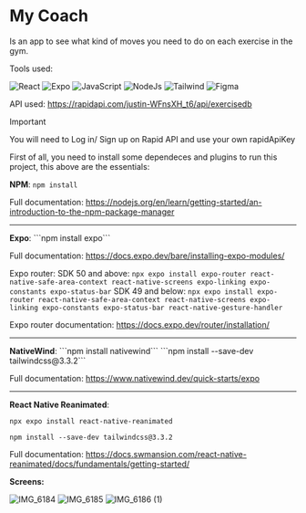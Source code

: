 # My Coach
Is an app to see what kind of moves you need to do on each exercise in the gym.

Tools used:

![React](https://github.com/user-attachments/assets/f27811f1-7242-4d01-ae02-8a2cfb9d7ae0)
![Expo](https://github.com/user-attachments/assets/1574667c-e36e-4d6b-b3d7-14a2ff3b6f6c)
![JavaScript](https://github.com/user-attachments/assets/cac6ae39-658f-44c6-9c7f-2401fba62f34)
![NodeJs](https://github.com/user-attachments/assets/020fea7f-5f2b-42ea-96e1-3b5f9e98cdbf)
![Tailwind](https://github.com/user-attachments/assets/712b8494-f621-4a66-a299-daedceff6826)
![Figma](https://github.com/user-attachments/assets/8f835179-76a8-4aac-86cc-b985dac99116)

API used:
https://rapidapi.com/justin-WFnsXH_t6/api/exercisedb

> [!IMPORTANT]  
> You will need to Log in/ Sign up on Rapid API and use your own rapidApiKey

First of all, you need to install some dependeces and plugins to run this project, this above are the essentials:

<b>NPM</b>:
```npm install```

Full documentation: https://nodejs.org/en/learn/getting-started/an-introduction-to-the-npm-package-manager

<hr>
<b>Expo</b>:
```npm install expo```

Full documentation: https://docs.expo.dev/bare/installing-expo-modules/

Expo router:
SDK 50 and above: ```npx expo install expo-router react-native-safe-area-context react-native-screens expo-linking expo-constants expo-status-bar```
SDK 49 and below: ```npx expo install expo-router react-native-safe-area-context react-native-screens expo-linking expo-constants expo-status-bar react-native-gesture-handler```

Expo router documentation: https://docs.expo.dev/router/installation/

<hr>
<b>NativeWind</b>:
```npm install nativewind```
```npm install --save-dev tailwindcss@3.3.2```

Full documentation: https://www.nativewind.dev/quick-starts/expo

<hr>
<b>React Native Reanimated</b>:

```npx expo install react-native-reanimated```

```npm install --save-dev tailwindcss@3.3.2```

Full documentation: https://docs.swmansion.com/react-native-reanimated/docs/fundamentals/getting-started/

<b>Screens:</b>

![IMG_6184](https://github.com/user-attachments/assets/07f424b3-e9dc-492c-83b0-fe2566b9ae20)
![IMG_6185](https://github.com/user-attachments/assets/f4b86948-89f5-40a9-8914-16f0196cd817)
![IMG_6186 (1)](https://github.com/user-attachments/assets/b2f0e6d2-5299-43be-b4eb-1dffd4ef859f)

